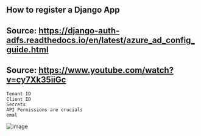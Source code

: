 ## How to register a Django App
## Source: https://django-auth-adfs.readthedocs.io/en/latest/azure_ad_config_guide.html
## Source: https://www.youtube.com/watch?v=cy7Xk35iiGc
```
Tenant ID
Client ID
Secrets
API Permissions are crucials
emal
```
![image](https://github.com/user-attachments/assets/04ab26cb-8b4e-44d8-be3f-4bad6868a25e)

